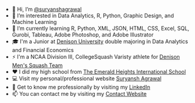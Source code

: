 - 👋 Hi, I’m <a href="https://github.com/suryanshagrawal" target="_blank">@suryanshagrawal</a>
- 👀 I’m interested in Data Analytics, R, Python, Graphic Design, and Machine Learning
- 🌱 I’m currently learning R, Python, XML, JSON, HTML, CSS, Excel, SQL, Gurobi, Tableau, Adobe Photoshop, and Adobe Illustrator
- 🎓 I'm a Junior at <a href="https://www.denison.edu" target="_blank">Denison University</a> double majoring in Data Analytics and Financial Economics
- ⚡ I'm a NCAA Division III, CollegeSquash Varisty athlete for <a href="https://denisonbigred.com/sports/mens-squash/roster/suryansh-agrawal/8972" target="_blank">Denison Men's Squash Team</a>
- ❤️ I did my high school from <a href="https://emeraldheights.edu.in" target="_blank">The Emerald Heights International School</a>
- 💻 Visit my personal/professional website <a href="https://www.suryanshagrawal.com" target="_blank">Suryansh Agrawal</a>
- 🤝 Get to know me professionally by visiting my <a href="https://www.linkedin.com/in/suryanshagrawal/" target="_blank">LinkedIn</a>
- 📫 You can contact me by visiting my <a href="https://www.poplme.co/suryansh04" target="_blank">Contact Website</a>

<!---
suryanshagrawal/suryanshagrawal is a ✨ special ✨ repository because its `README.md` (this file) appears on your GitHub profile.
You can click the Preview link to take a look at your changes.
--->
